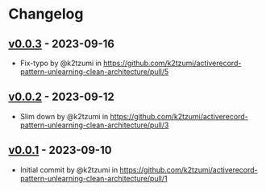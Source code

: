 # Changelog

## [v0.0.3](https://github.com/k2tzumi/activerecord-pattern-unlearning-clean-architecture/compare/v0.0.2...v0.0.3) - 2023-09-16
- Fix-typo by @k2tzumi in https://github.com/k2tzumi/activerecord-pattern-unlearning-clean-architecture/pull/5

## [v0.0.2](https://github.com/k2tzumi/activerecord-pattern-unlearning-clean-architecture/compare/v0.0.1...v0.0.2) - 2023-09-12
- Slim down by @k2tzumi in https://github.com/k2tzumi/activerecord-pattern-unlearning-clean-architecture/pull/3

## [v0.0.1](https://github.com/k2tzumi/activerecord-pattern-unlearning-clean-architecture/commits/v0.0.1) - 2023-09-10
- Initial commit by @k2tzumi in https://github.com/k2tzumi/activerecord-pattern-unlearning-clean-architecture/pull/1
